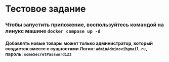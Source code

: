 # Тестовое задание #

### Чтобы запустить приложение, воспользуйтесь командой на линукс машине ```docker compose up -d``` ###

#### Добавлять новые товары может только администратор, который создается вместе с сущностями Логин: ```adminAdminovih@mail.ru```, пароль: ```someSecretPassword123``` ####
